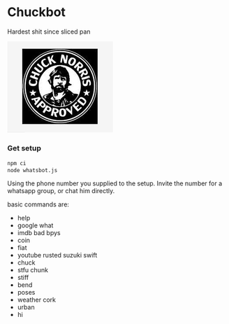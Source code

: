 # Chuckbot

Hardest shit since sliced pan

![alt text](https://github.com/dmzoneill/Chuckbot/blob/main/chuck.jpg?raw=true)

### Get setup
```
npm ci
node whatsbot.js
```

Using the phone number you supplied to the setup.
Invite the number for a whatsapp group, or chat him directly.

basic commands are:

 - help
 - google what
 - imdb bad bpys
 - coin
 - fiat
 - youtube rusted suzuki swift
 - chuck
 - stfu chunk
 - stiff
 - bend
 - poses
 - weather cork
 - urban
 - hi 

